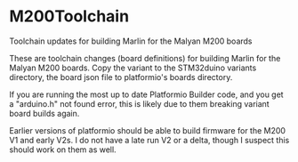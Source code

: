# M200Toolchain
Toolchain updates for building Marlin for the Malyan M200 boards

These are toolchain changes (board definitions) for building Marlin for the Malyan M200 boards.
Copy the variant to the STM32duino variants directory, the board json file to platformio's boards directory.


If you are running the most up to date Platformio Builder code, and you get a "arduino.h" not found error, this is likely due to them breaking variant board builds again.

Earlier versions of platformio should be able to build firmware for the M200 V1 and early V2s.
I do not have a late run V2 or a delta, though I suspect this should work on them as well.
